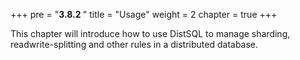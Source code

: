+++
pre = "<b>3.8.2 </b>"
title = "Usage"
weight = 2
chapter = true
+++

This chapter will introduce how to use DistSQL to manage sharding, readwrite-splitting and other rules in a distributed database.
